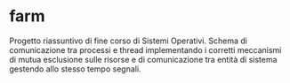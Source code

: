 # farm
Progetto riassuntivo di fine corso di Sistemi Operativi. Schema di comunicazione tra processi e thread implementando i corretti meccanismi di mutua esclusione sulle risorse e di comunicazione tra entità di sistema gestendo allo stesso tempo segnali.
